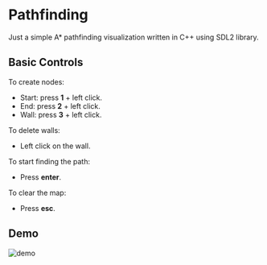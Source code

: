 # Pathfinding
Just a simple A* pathfinding visualization written in C++ using SDL2 library.

## Basic Controls
To create nodes:
  - Start: press <b>1</b> + left click.
  - End: press <b>2</b> + left click.
  - Wall: press <b>3</b> + left click.
  
To delete walls:
  - Left click on the wall.
  
To start finding the path:
  - Press <b>enter</b>.
  
To clear the map:
  - Press <b>esc</b>.
  
## Demo
![demo](https://media.discordapp.net/attachments/636515552428425236/902502770286952498/demo.gif)

